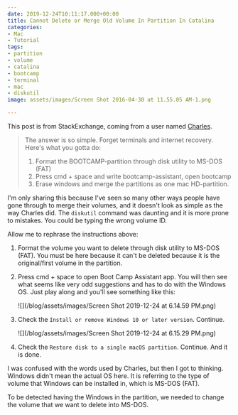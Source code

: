 ```yaml
---
date: 2019-12-24T10:11:17.000+00:00
title: Cannot Delete or Merge Old Volume In Partition In Catalina
categories:
- Mac
- Tutorial
tags:
- partition
- volume
- catalina
- bootcamp
- terminal
- mac
- diskutil
image: assets/images/Screen Shot 2016-04-30 at 11.55.05 AM-1.png

---
```

This post is from StackExchange, coming from a user named [Charles](https://apple.stackexchange.com/questions/235080/cannot-delete-or-merge-old-boot-camp-partition-in-el-capitan/255088#255088 "StackExchange").

> The answer is so simple. Forget terminals and internet recovery. Here's what you gotta do:
>
> 1. Format the BOOTCAMP-partition through disk utility to MS-DOS (FAT)
> 2. Press cmd + space and write bootcamp-assistant, open bootcamp
> 3. Erase windows and merge the partitions as one mac HD-partition.

I'm only sharing this because I've seen so many other ways people have gone through to merge their volumes, and it doesn't look as simple as the way Charles did. The `diskutil` command was daunting and it is more prone to mistakes. You could be typing the wrong volume ID.

Allow me to rephrase the instructions above:

1. Format the volume you want to delete through disk utility to MS-DOS (FAT). You must be here because it can't be deleted because it is the original/first volume in the partition.
2. Press cmd + space to open Boot Camp Assistant app. You will then see what seems like very odd suggestions and has to do with the Windows OS. Just play along and you'll see something like this:

   
   ![](/blog/assets/images/Screen Shot 2019-12-24 at 6.14.59 PM.png)
3. Check the `Install or remove Windows 10 or later version`. Continue.

   
   ![](/blog/assets/images/Screen Shot 2019-12-24 at 6.15.29 PM.png)
4. Check the `Restore disk to a single macOS partition`. Continue. And it is done.

I was confused with the words used by Charles, but then I got to thinking. Windows didn't mean the actual OS here. It is referring to the type of volume that Windows can be installed in, which is MS-DOS (FAT).

To be detected having the Windows in the partition, we needed to change the volume that we want to delete into MS-DOS.